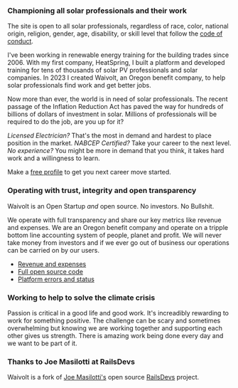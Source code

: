 ### Championing all solar professionals and their work

The site is open to all solar professionals, regardless of race, color, national origin, religion, gender, age, disability, or skill level that follow the [code of conduct](/conduct).

I've been working in renewable energy training for the building trades since 2006. With my first company, HeatSpring, I built a platform and developed training for tens of thousands of solar PV professionals and solar companies. In 2023 I created Waivolt, an Oregon benefit company, to help solar professionals find work and get better jobs.

Now more than ever, the world is in need of solar professionals. The recent passage of the Inflation Reduction Act has paved the way for hundreds of billions of dollars of investment in solar. Millions of professionals will be required to do the job, are you up for it?

*Licensed Electrician?* That's the most in demand and hardest to place position in the market.
*NABCEP Certified?* Take your career to the next level.
*No experience?* You might be more in demand that you think, it takes hard work and a willingness to learn.

Make a [free profile](users/sign_up) to get you next career move started.

### Operating with trust, integrity and open transparency

Waivolt is an Open Startup *and* open source. No investors. No Bullshit.

We operate with full transparency and share our key metrics like revenue and expenses. We are an Oregon benefit company and operate on a tripple bottom line accounting system of people, planet and profit. We will never take money from investors and if we ever go out of business our operations can be carried on by our users.

* [Revenue and expenses](/open)
* [Full open source code](https://github.com/openshiro/waivolt/)
* [Platform errors and status](https://app.honeybadger.io/project/vlnQvYl85Q)

### Working to help to solve the climate crisis

Passion is critical in a good life and good work. It's increadibly rewarding to work for something positive. The challenge can be scary and sometimes overwhelming but knowing we are working together and supporting each other gives us strength. There is amazing work being done every day and we want to be part of it.

### Thanks to Joe Masilotti at RailsDevs

Waivolt is a fork of [Joe Masilotti's](https://masilotti.com/) open source [RailsDevs](https://github.com/joemasilotti/railsdevs.com) project.
